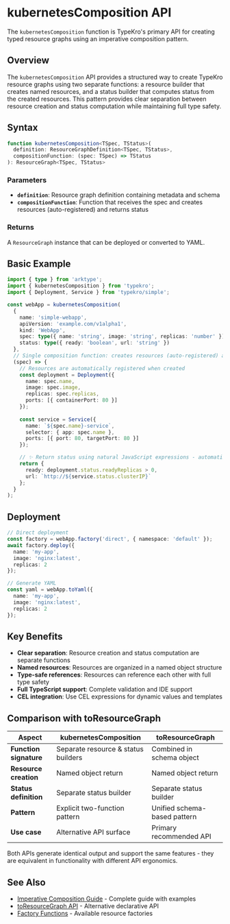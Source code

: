 # kubernetesComposition API

The `kubernetesComposition` function is TypeKro's primary API for creating typed resource graphs using an imperative composition pattern.

## Overview

The `kubernetesComposition` API provides a structured way to create TypeKro resource graphs using two separate functions: a resource builder that creates named resources, and a status builder that computes status from the created resources. This pattern provides clear separation between resource creation and status computation while maintaining full type safety.

## Syntax

```typescript
function kubernetesComposition<TSpec, TStatus>(
  definition: ResourceGraphDefinition<TSpec, TStatus>,
  compositionFunction: (spec: TSpec) => TStatus
): ResourceGraph<TSpec, TStatus>
```

### Parameters

- **`definition`**: Resource graph definition containing metadata and schema
- **`compositionFunction`**: Function that receives the spec and creates resources (auto-registered) and returns status

### Returns

A `ResourceGraph` instance that can be deployed or converted to YAML.

## Basic Example

```typescript
import { type } from 'arktype';
import { kubernetesComposition } from 'typekro';
import { Deployment, Service } from 'typekro/simple';

const webApp = kubernetesComposition(
  {
    name: 'simple-webapp',
    apiVersion: 'example.com/v1alpha1',
    kind: 'WebApp',
    spec: type({ name: 'string', image: 'string', replicas: 'number' }),
    status: type({ ready: 'boolean', url: 'string' })
  },
  // Single composition function: creates resources (auto-registered) and returns status
  (spec) => {
    // Resources are automatically registered when created
    const deployment = Deployment({
      name: spec.name,
      image: spec.image,
      replicas: spec.replicas,
      ports: [{ containerPort: 80 }]
    });
    
    const service = Service({
      name: `${spec.name}-service`,
      selector: { app: spec.name },
      ports: [{ port: 80, targetPort: 80 }]
    });

    // ✨ Return status using natural JavaScript expressions - automatically converted to CEL
    return {
      ready: deployment.status.readyReplicas > 0,
      url: `http://${service.status.clusterIP}`
    };
  }
);
```

## Deployment

```typescript
// Direct deployment
const factory = webApp.factory('direct', { namespace: 'default' });
await factory.deploy({
  name: 'my-app',
  image: 'nginx:latest', 
  replicas: 2
});

// Generate YAML
const yaml = webApp.toYaml({
  name: 'my-app',
  image: 'nginx:latest',
  replicas: 2
});
```

## Key Benefits

- **Clear separation**: Resource creation and status computation are separate functions
- **Named resources**: Resources are organized in a named object structure  
- **Type-safe references**: Resources can reference each other with full type safety
- **Full TypeScript support**: Complete validation and IDE support
- **CEL integration**: Use CEL expressions for dynamic values and templates

## Comparison with toResourceGraph

| Aspect | kubernetesComposition | toResourceGraph |
|--------|----------------------|------------------|
| **Function signature** | Separate resource & status builders | Combined in schema object |
| **Resource creation** | Named object return | Named object return |
| **Status definition** | Separate status builder | Separate status builder |
| **Pattern** | Explicit two-function pattern | Unified schema-based pattern |
| **Use case** | Alternative API surface | Primary recommended API |

Both APIs generate identical output and support the same features - they are equivalent in functionality with different API ergonomics.

## See Also

- [Imperative Composition Guide](../guide/imperative-composition.md) - Complete guide with examples
- [toResourceGraph API](./to-resource-graph.md) - Alternative declarative API
- [Factory Functions](./factories.md) - Available resource factories